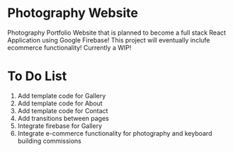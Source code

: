 # Photography Website
Photography Portfolio Website that is planned to become a full stack React Application using Google Firebase! This project will eventually inclufe ecommerce functionality! Currently a WIP!

# To Do List
1) Add template code for Gallery
2) Add template code for About
3) Add template code for Contact
4) Add transitions between pages
5) Integrate firebase for Gallery
6) Integrate e-commerce functionality for photography and keyboard building commissions
